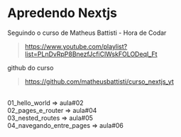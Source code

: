 # Apredendo Nextjs

Seguindo o curso de Matheus Battisti - Hora de Codar

> https://www.youtube.com/playlist?list=PLnDvRpP8BnezfJcfiClWskFOLODeqI_Ft

github do curso

> https://github.com/matheusbattisti/curso_nextjs_yt

<br>
01_hello_world => aula#02
<br>
02_pages_e_router => aula#04
<br>
03_nested_routes => aula#05
<br>
04_navegando_entre_pages => aula#06
